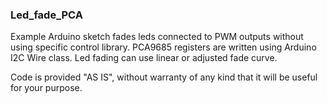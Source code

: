 ### Led_fade_PCA

Example Arduino sketch fades leds connected to PWM outputs without using specific control library. PCA9685 registers are written using Arduino I2C Wire class. Led fading can use linear or adjusted fade curve.

Code is provided "AS IS", without warranty of any kind that it will be useful for your purpose.